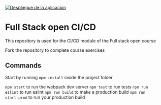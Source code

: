 [![Despliegue de la aplicación](https://github.com/FrM-bot/pokedex-for-ci/actions/workflows/pipeline.yaml/badge.svg)](https://github.com/FrM-bot/pokedex-for-ci/actions/workflows/pipeline.yaml)

# Full Stack open CI/CD

This repository is used for the CI/CD module of the Full stack open course

Fork the repository to complete course exercises

## Commands

Start by running `npm install` inside the project folder

`npm start` to run the webpack dev server
`npm test` to run tests
`npm run eslint` to run eslint
`npm run build` to make a production build
`npm run start-prod` to run your production build
